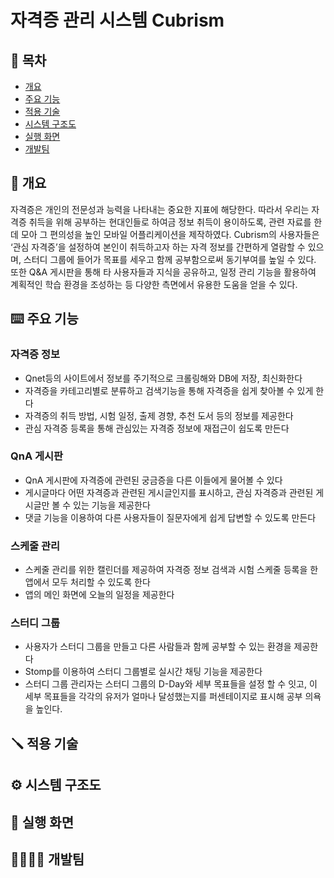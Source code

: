 # 자격증 관리 시스템 Cubrism


## :bookmark: 목차
+ [개요](#개요)
+ [주요 기능](#주요-기능)
+ [적용 기술](#적용-기술)
+ [시스템 구조도](#시스템-구조도)
+ [실행 화면](#실행-화면)
+ [개발팀](#개발팀)
  
## :pushpin: 개요
자격증은 개인의 전문성과 능력을 나타내는 중요한 지표에 해당한다. 따라서 우리는 자격증 취득을 위해 공부하는 현대인들로 하여금 정보 취득이 용이하도록, 관련 자료를 한데 모아 그 편의성을 높인 모바일 어플리케이션을 제작하였다. Cubrism의 사용자들은 ‘관심 자격증’을 설정하여 본인이 취득하고자 하는 자격 정보를 간편하게 열람할 수 있으며, 스터디 그룹에 들어가 목표를 세우고 함께 공부함으로써 동기부여를 높일 수 있다. 또한 Q&A 게시판을 통해 타 사용자들과 지식을 공유하고, 일정 관리 기능을 활용하여 계획적인 학습 환경을 조성하는 등 다양한 측면에서 유용한 도움을 얻을 수 있다.

## :keyboard: 주요 기능
<h3>자격증 정보</h3>
<ul>
  <li>Qnet등의 사이트에서 정보를 주기적으로 크롤링해와 DB에 저장, 최신화한다</li>
  <li>자격증을 카테고리별로 분류하고 검색기능을 통해 자격증을 쉽게 찾아볼 수 있게 한다</li>
  <li>자격증의 취득 방법, 시험 일정, 출제 경향, 추천 도서 등의 정보를 제공한다</li>
  <li>관심 자격증 등록을 통해 관심있는 자격증 정보에 재접근이 쉽도록 만든다</li>
</ul>

<h3>QnA 게시판</h3>
<ul>
  <li>QnA 게시판에 자격증에 관련된 궁금증을 다른 이들에게 물어볼 수 있다</li>
  <li>게시글마다 어떤 자격증과 관련된 게시글인지를 표시하고, 관심 자격증과 관련된 게시글만 볼 수 있는 기능을 제공한다</li>
  <li>댓글 기능을 이용하여 다른 사용자들이 질문자에게 쉽게 답변할 수 있도록 만든다</li>
</ul>

<h3>스케줄 관리</h3>
<ul>
  <li>스케줄 관리를 위한 캘린더를 제공하여 자격증 정보 검색과 시험 스케줄 등록을 한 앱에서 모두 처리할 수 있도록 한다</li>
  <li>앱의 메인 화면에 오늘의 일정을 제공한다</li>
</ul>

<h3>스터디 그룹</h3>
<ul>
  <li>사용자가 스터디 그룹을 만들고 다른 사람들과 함께 공부할 수 있는 환경을 제공한다</li>
  <li>Stomp를 이용하여 스터디 그룹별로 실시간 채팅 기능을 제공한다</li>
  <li>스터디 그룹 관리자는 스터디 그룹의 D-Day와 세부 목표들을 설정 할 수 잇고, 이 세부 목표들을 각각의 유저가 얼마나 달성했는지를 퍼센테이지로 표시해 공부 의욕을 높인다.</li>
</ul>

## :screwdriver: 적용 기술

## :gear: 시스템 구조도

## :camera_flash: 실행 화면

## :family_man_woman_boy_boy: 개발팀
